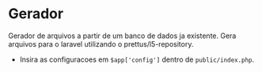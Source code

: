 # Gerador #

Gerador de arquivos a partir de um banco de dados ja existente. Gera arquivos para o laravel utilizando o prettus/l5-repository.


* Insira as configuracoes em `$app['config']` dentro de `public/index.php`.


